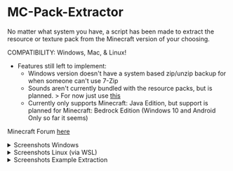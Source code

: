# MC-Pack-Extractor
No matter what system you have, a script has been made to extract the resource or texture pack from the Minecraft version of your choosing.

COMPATIBILITY: Windows, Mac, & Linux!

* Features still left to implement:
  - Windows version doesn't have a system based zip/unzip backup for when someone can't use 7-Zip
  - Sounds aren't currently bundled with the resource packs, but is planned. > For now just use [this](https://minecraft.gamepedia.com/Tutorials/Sound_directory)
  - Currently only supports Minecraft: Java Edition, but support is planned for Minecraft: Bedrock Edition (Windows 10 and Android Only so far it seems)

Minecraft Forum [here](https://i.postimg.cc/tCdYkR2p/4win.png)

<details><summary>Screenshots Windows</summary>
<p>
![Script on startup](https://i.postimg.cc/XJTpHpR7/1win.png)
![Script after entering version](https://i.postimg.cc/mkCh0T43/2win.png)
</p>
</details>

<details><summary>Screenshots Linux (via WSL)</summary>
<p>
![Script on startup](https://i.postimg.cc/pT9mJD16/1lin.png)
![Script after entering version](https://i.postimg.cc/59CHHSzH/2lin.png)
</p>
</details>

<details><summary>Screenshots Example Extraction</summary>
<p>
![Where it archived to](https://i.postimg.cc/ZKzW6vPw/3win.png)
![What's inside it](https://i.postimg.cc/tCdYkR2p/4win.png)
</p>
</details>

